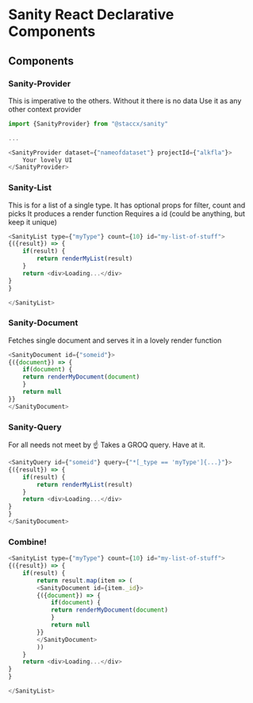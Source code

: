 # Sanity React Declarative Components

## Components

### Sanity-Provider
This is imperative to the others. Without it there is no data
Use it as any other context provider

```javascript
import {SanityProvider} from "@staccx/sanity"

...

<SanityProvider dataset={"nameofdataset"} projectId={"alkfla"}>
    Your lovely UI
</SanityProvider>

```

### Sanity-List
This is for a list of a single type.
It has optional props for filter, count and picks
It produces a render function
Requires a id (could be anything, but keep it unique)

```javascript
<SanityList type={"myType"} count={10} id="my-list-of-stuff">
{({result}) => {
    if(result) {
        return renderMyList(result)
    }
    return <div>Loading...</div>
}
}

</SanityList>

```


### Sanity-Document

Fetches single document and serves it in a lovely render function

```javascript
<SanityDocument id={"someid"}>
{({document}) => {
    if(document) {
    return renderMyDocument(document)
    }
    return null
}}
</SanityDocument>
```


### Sanity-Query

For all needs not meet by ☝️ Takes a GROQ query. Have at it.

```javascript
<SanityQuery id={"someid"} query={"*[_type == 'myType']{...}"}>
{({result}) => {
    if(result) {
        return renderMyList(result)
    }
    return <div>Loading...</div>
}
}
</SanityDocument>
```

### Combine!

```javascript
<SanityList type={"myType"} count={10} id="my-list-of-stuff">
{({result}) => {
    if(result) {
        return result.map(item => (
        <SanityDocument id={item._id}>
        {({document}) => {
            if(document) {
            return renderMyDocument(document)
            }
            return null
        }}
        </SanityDocument>
        ))
    }
    return <div>Loading...</div>
}
}

</SanityList>

```